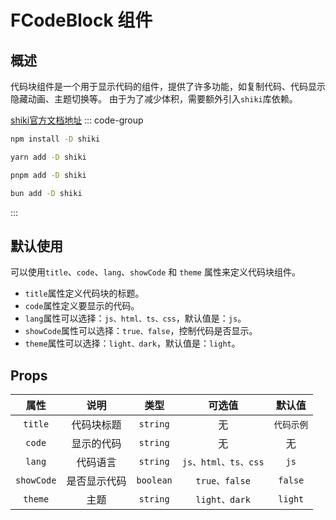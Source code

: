 # FCodeBlock 组件

## 概述

代码块组件是一个用于显示代码的组件，提供了许多功能，如复制代码、代码显示隐藏动画、主题切换等。
由于为了减少体积，需要额外引入`shiki`库依赖。


[shiki官方文档地址](https://shiki.style/)
::: code-group

```sh [npm]
npm install -D shiki
```

```sh [yarn]
yarn add -D shiki
```

```sh [pnpm]
pnpm add -D shiki
```

```sh [bun]
bun add -D shiki
```

:::

## 默认使用

可以使用`title`、`code`、`lang`、`showCode` 和 `theme` 属性来定义代码块组件。
- `title`属性定义代码块的标题。
- `code`属性定义要显示的代码。
- `lang`属性可以选择：`js、html、ts、css`，默认值是：`js`。
- `showCode`属性可以选择：`true、false`，控制代码是否显示。
- `theme`属性可以选择：`light、dark`，默认值是：`light`。

<nsdemo lang='ts' filePath="codeBlock/index.vue"/>

## Props

| 属性 | 说明 | 类型 | 可选值 | 默认值 |
| :--: | :--: | :--: | :--: | :--: |
| `title` | 代码块标题 | `string` | 无 | `代码示例` |
| `code` | 显示的代码 | `string` | 无 | 无 |
| `lang` | 代码语言 | `string` | `js、html、ts、css` | `js` |
| `showCode` | 是否显示代码 | `boolean` | `true、false` | `false` |
| `theme` | 主题 | `string` | `light、dark` | `light` |
